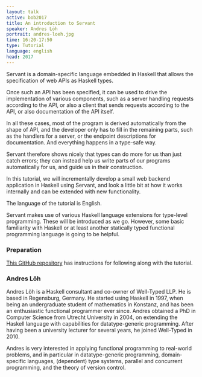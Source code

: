 ```yaml
---
layout: talk
active: bob2017
title: An introduction to Servant
speaker: Andres Löh
portrait: andres-loeh.jpg
time: 16:20-17:50
type: Tutorial
language: english
head: 2017
---
```


Servant is a domain-specific language embedded in Haskell
that allows the specification of web APIs as Haskell types.

Once such an API has been specified, it can be used to
drive the implementation of various components, such as
a server handling requests according to the API, or also
a client that sends requests according to the API, or
also documentation of the API itself.

In all these cases, most of the program is derived
automatically from the shape of API, and the developer only
has to fill in the remaining parts, such as the handlers
for a server, or the endpoint descriptions for
documentation. And everything happens in a type-safe way.

Servant therefore shows nicely that types can do more for
us than just catch errors; they can instead help us write
parts of our programs automatically for us, and guide us
in their construction.

In this tutorial, we will incrementally develop a small
web backend application in Haskell using Servant, and look
a little bit at how it works internally and can be extended
with new functionality.

The language of the tutorial is English.

Servant makes use of various Haskell language extensions
for type-level programming. These will be introduced as we
go. However, some basic familiarity with Haskell or at least
another statically typed functional programming language is
going to be helpful.

### Preparation

[This GitHub repository](https://github.com/kosmikus/servant-bobkonf-2017) has
instructions for following along with the tutorial.

### Andres Löh

Andres Löh is a Haskell consultant and co-owner of Well-Typed LLP. He is based
in Regensburg, Germany. He started using Haskell in 1997, when being an
undergraduate student of mathematics in Konstanz, and has been an enthusiastic
functional programmer ever since. Andres obtained a PhD in Computer Science
from Utrecht University in 2004, on extending the Haskell language with
capabilities for datatype-generic programming. After having been a university
lecturer for several years, he joined Well-Typed in 2010. 
 
Andres is very interested in applying functional programming to real-world
problems, and in particular in datatype-generic programming, domain-specific
languages, (dependent) type systems, parallel and concurrent programming, and
the theory of version control. 

